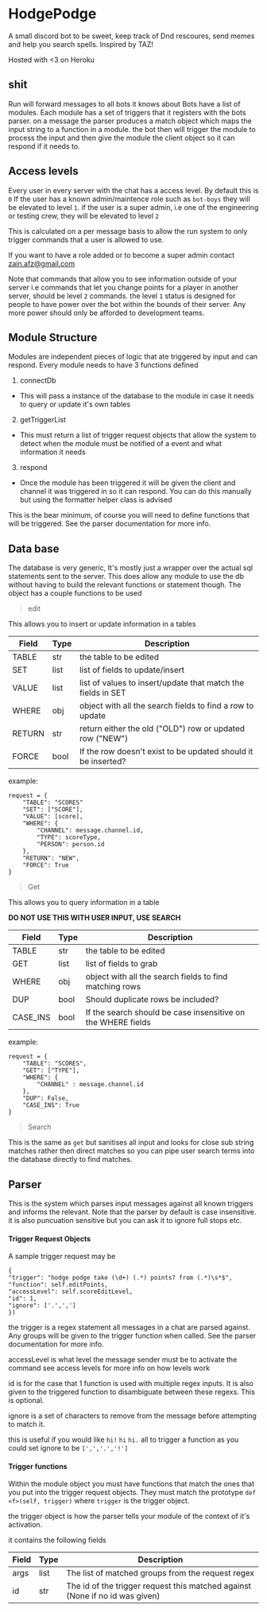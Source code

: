 # HodgePodge

A small discord bot to be sweet, keep track of Dnd rescoures, send memes and help you search spells.
Inspired by TAZ!

Hosted with <3 on Heroku

## shit

Run will forward messages to all bots it knows about
Bots have a list of modules.
Each module has a set of triggers that it registers with the bots parser.
on a message the parser produces a match object which maps the input string to
a function in a module.
the bot then will trigger the module to process the input and then give the module
the client object so it can respond if it needs to.

## Access levels

Every user in every server with the chat has a access level. By default this is `0`
If the user has a known admin/maintence role such as `bot-boys` they will be elevated to
level `1`.
if the user is a super admin, i.e one of the engineering or testing crew,
they will be elevated to level `2`

This is calculated on a per message basis to allow the run system to only trigger
commands that a user is allowed to use.

If you want to have a role added or to become a super admin contact zain.afz@gmail.com

Note that commands that allow you to see information outside of your server i.e
commands that let you change points for a player in another server, should be
level `2` commands. the level `1` status is designed for people to have power over
the bot within the bounds of their server.
Any more power should only be afforded to development teams.

## Module Structure

Modules are independent pieces of logic that ate triggered by input and can respond.
Every module needs to have 3 functions defined

1. connectDb
  - This will pass a instance of the database to the module in case it needs to
   query or update it's own tables
2. getTriggerList
  - This must return a list of trigger request objects that allow the system to
  detect when the module must be notified of a event and what information it needs
3. respond
  - Once the module has been triggered it will be given the client and channel it was triggered in
  so it can respond. You can do this manually but using the formatter helper class is advised

This is the bear minimum, of course you will need to define functions that will be triggered.
See the parser documentation for more info.

## Data base

The database is very generic, It's mostly just a wrapper over the actual sql
statements sent to the server. This does allow any module to use the db without having
to build the relevant functions or statement though.
The object has a couple functions to be used

> edit

This allows you to insert or update information in a tables

| Field  | Type | Description                                                   |
| ------ | ---- | ------------------------------------------------------------- |
| TABLE  | str  | the table to be edited                                        |
| SET    | list | list of fields to update/insert                               |
| VALUE  | list | list of values to insert/update that match the fields in SET  |
| WHERE  | obj  | object with all the search fields to find a row to update     |
| RETURN | str  | return either the old ("OLD") row or updated row ("NEW")      |
| FORCE  | bool | If the row doesn't exist to be updated should it be inserted? |

example:
```
request = {
    "TABLE": "SCORES"
    "SET": ["SCORE"],
    "VALUE": [score],
    "WHERE": {
        "CHANNEL": message.channel.id,
        "TYPE": scoreType,
        "PERSON": person.id
    },
    "RETURN": "NEW",
    "FORCE": True
}
```

> Get

This allows you to query information in a table

**DO NOT USE THIS WITH USER INPUT, USE SEARCH**

| Field    | Type | Description                                                   |
| -------- | ---- | ------------------------------------------------------------- |
| TABLE    | str  | the table to be edited                                        |
| GET      | list | list of fields to grab                                        |
| WHERE    | obj  | object with all the search fields to find matching rows       |
| DUP      | bool | Should duplicate rows be included?                            |
| CASE_INS | bool | If the search should be case insensitive on the WHERE fields  |

example:
```
request = {
    "TABLE": "SCORES",
    "GET": ["TYPE"],
    "WHERE": {
        "CHANNEL" : message.channel.id
    },
    "DUP": False,
    "CASE_INS": True
}
```

> Search

This is the same as `get` but sanitises all input and looks for close sub string
matches rather then direct matches so you can pipe user search terms into the
database directly to find matches.


## Parser

This is the system which parses input messages against all known triggers and
informs the relevant. Note that the parser by default is case insensitive.
it is also puncuation sensitive but you can ask it to ignore full stops etc.

#### Trigger Request Objects

A sample trigger request may be
```
{
"trigger": "hodge podge take (\d+) (.*) points? from (.*)\s*$",
"function": self.editPoints,
"accessLevel": self.scoreEditLevel,
"id": 1,
"ignore": ['.',',']
})
```

the trigger is a regex statement all messages in a chat are parsed against.
Any groups will be given to the trigger function when called. See the parser
documentation for more info.

accessLevel is what level the message sender must be to activate the command
see access levels for more info on how levels work

id is for the case that 1 function is used with multiple regex inputs. It is also
given to the triggered function to disambiguate between these regexs. This is optional.

ignore is a set of characters to remove from the message before attempting to match it.

this is useful if you would like `hi!` `hi` `hi.` all to trigger a function as you
could set ignore to be `[',','.','!']`

#### Trigger functions

Within the module object you must have functions that match the ones that you put
into the trigger request objects.
They must match the prototype `def <f>(self, trigger)` where `trigger` is the
trigger object.

the trigger object is how the parser tells your module of the context of it's activation.

it contains the following fields

| Field | Type | Description                                                                  |
| ----- | ---- | -----------------------------------------------------------------------------|
| args  | list | The list of matched groups from the request regex                            |
| id    | str  | The id of the trigger request this matched against (None if no id was given) |
